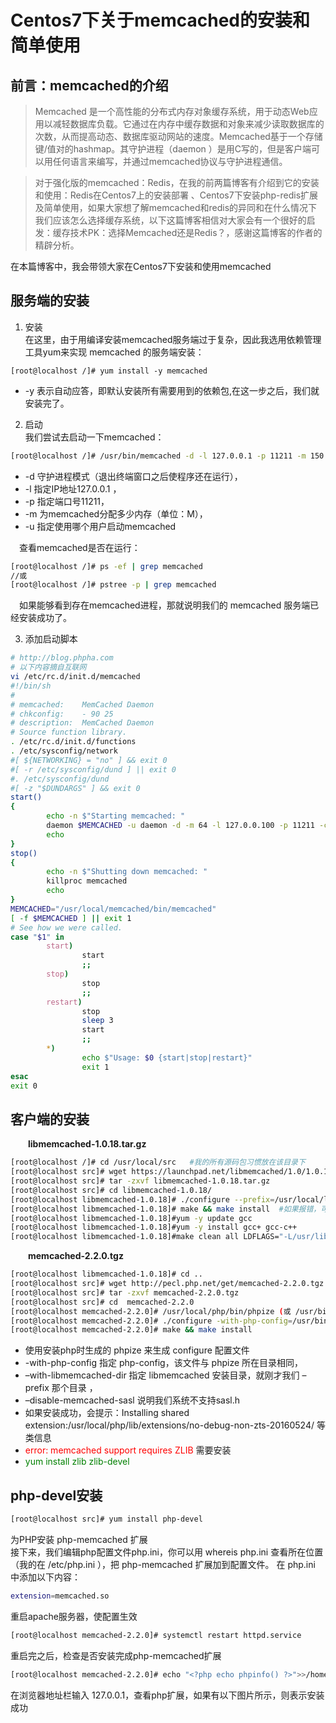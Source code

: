 # Centos7下关于memcached的安装和简单使用
## 前言：memcached的介绍
> Memcached 是一个高性能的分布式内存对象缓存系统，用于动态Web应用以减轻数据库负载。它通过在内存中缓存数据和对象来减少读取数据库的次数，从而提高动态、数据库驱动网站的速度。Memcached基于一个存储键/值对的hashmap。其守护进程（daemon ）是用C写的，但是客户端可以用任何语言来编写，并通过memcached协议与守护进程通信。

> 对于强化版的memcached：Redis，在我的前两篇博客有介绍到它的安装和使用：Redis在Centos7上的安装部署 、Centos7下安装php-redis扩展及简单使用，如果大家想了解memcached和redis的异同和在什么情况下我们应该怎么选择缓存系统，以下这篇博客相信对大家会有一个很好的启发：缓存技术PK：选择Memcached还是Redis？，感谢这篇博客的作者的精辟分析。

在本篇博客中，我会带领大家在Centos7下安装和使用memcached

## 服务端的安装  
1. 安装    
在这里，由于用编译安装memcached服务端过于复杂，因此我选用依赖管理工具yum来实现 memcached 的服务端安装：
```shell
[root@localhost /]# yum install -y memcached
```
* -y 表示自动应答，即默认安装所有需要用到的依赖包,在这一步之后，我们就安装完了。
2. 启动  
我们尝试去启动一下memcached：
```bash
[root@localhost /]# /usr/bin/memcached -d -l 127.0.0.1 -p 11211 -m 150 -u root  /tmp/memcached.pid
```
* -d 守护进程模式（退出终端窗口之后使程序还在运行），
* -l 指定IP地址127.0.0.1 ，
* -p 指定端口号11211，
* -m 为memcached分配多少内存（单位：M），
* -u 指定使用哪个用户启动memcached

&emsp;查看memcached是否在运行：
```bash
[root@localhost /]# ps -ef | grep memcached
//或
[root@localhost /]# pstree -p | grep memcached
```
&emsp;如果能够看到存在memcached进程，那就说明我们的 memcached 服务端已经安装成功了。

3. 添加启动脚本
```bash
# http://blog.phpha.com  
# 以下内容摘自互联网  
vi /etc/rc.d/init.d/memcached  
#!/bin/sh  
#  
# memcached:    MemCached Daemon  
# chkconfig:    - 90 25  
# description:  MemCached Daemon  
# Source function library.  
. /etc/rc.d/init.d/functions  
. /etc/sysconfig/network  
#[ ${NETWORKING} = "no" ] && exit 0  
#[ -r /etc/sysconfig/dund ] || exit 0  
#. /etc/sysconfig/dund  
#[ -z "$DUNDARGS" ] && exit 0  
start()  
{  
        echo -n $"Starting memcached: "  
        daemon $MEMCACHED -u daemon -d -m 64 -l 127.0.0.100 -p 11211 -c 128 -P /tmp/memcached.pid  
        echo  
}  
stop()  
{  
        echo -n $"Shutting down memcached: "  
        killproc memcached  
        echo  
}  
MEMCACHED="/usr/local/memcached/bin/memcached"  
[ -f $MEMCACHED ] || exit 1  
# See how we were called.  
case "$1" in  
        start)  
                start  
                ;;  
        stop)  
                stop  
                ;;  
        restart)  
                stop  
                sleep 3  
                start  
                ;;  
        *)  
                echo $"Usage: $0 {start|stop|restart}"  
                exit 1  
esac  
exit 0
```

## 客户端的安装

&emsp;&emsp;**libmemcached-1.0.18.tar.gz**
```bash
[root@localhost /]# cd /usr/local/src   #我的所有源码包习惯放在该目录下
[root@localhost src]# wget https://launchpad.net/libmemcached/1.0/1.0.18/+download/libmemcached-1.0.18.tar.gz  #下载libmemcached源码包
[root@localhost src]# tar -zxvf libmemcached-1.0.18.tar.gz
[root@localhost src]# cd libmemcached-1.0.18/
[root@localhost libmemcached-1.0.18]# ./configure --prefix=/usr/local/libmemcached
[root@localhost libmemcached-1.0.18]# make && make install  #如果报错，可能要更新gcc
[root@localhost libmemcached-1.0.18]#yum -y update gcc  
[root@localhost libmemcached-1.0.18]#yum -y install gcc+ gcc-c++  
[root@localhost libmemcached-1.0.18]#make clean all LDFLAGS="-L/usr/lib64 -L/lib64"
```
&emsp;&emsp;**memcached-2.2.0.tgz**
```bash
[root@localhost libmemcached-1.0.18]# cd ..
[root@localhost src]# wget http://pecl.php.net/get/memcached-2.2.0.tgz  #下载memcached源码包（wget下载不了，就手动下载并上传）
[root@localhost src]# tar -zxvf memcached-2.2.0.tgz
[root@localhost src]# cd  memcached-2.2.0
[root@localhost memcached-2.2.0]# /usr/local/php/bin/phpize (或 /usr/bin/phpize) 
[root@localhost memcached-2.2.0]# ./configure -with-php-config=/usr/bin/php-config --with-libmemcached-dir=/usr/local/libmemcached --disable-memcached-sasl
[root@localhost memcached-2.2.0]# make && make install
```
* 使用安装php时生成的 phpize 来生成 configure 配置文件
* -with-php-config 指定 php-config，该文件与 phpize 所在目录相同， 
* –with-libmemcached-dir 指定 libmemcached 安装目录，就刚才我们 –prefix 那个目录 ，
* –disable-memcached-sasl 说明我们系统不支持sasl.h
* 如果安装成功，会提示：Installing shared extension:/usr/local/php/lib/extensions/no-debug-non-zts-20160524/ 等类信息
* <font color=red>error: memcached support requires ZLIB</font> 需要安装
* <font color=green>yum install zlib zlib-devel</font>

## php-devel安装
```bash
[root@localhost src]# yum install php-devel
```
为PHP安装 php-memcached 扩展   
接下来，我们编辑php配置文件php.ini，你可以用 whereis php.ini 查看所在位置（我的在 /etc/php.ini ），把 php-memcached 扩展加到配置文件。
在 php.ini 中添加以下内容：
```bash
extension=memcached.so
```
重启apache服务器，使配置生效
```bash
[root@localhost memcached-2.2.0]# systemctl restart httpd.service
```
重启完之后，检查是否安装完成php-memcached扩展
```bash
[root@localhost memcached-2.2.0]# echo "<?php echo phpinfo() ?>">>/home/www/index.php(这里web目录如果没改的话是在 /var/www/html/)
```
在浏览器地址栏输入 127.0.0.1，查看php扩展，如果有以下图片所示，则表示安装成功

